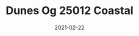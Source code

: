 ---
tags: 
  - "To Market"
  - "Loose Lay LVT"
  - "Fast Track"
title: "Dunes Og 25012 Coastal"
designer: "To Market"
image_primary: "img/25012%20laid%20out%20_%20Update%2010_13_2020jpg_jp.jpg"
href: "https://www.tomkt.com/fast-track-swatches"
description: "Size%3A%207.08%22%20X%2047.24%22%A0/%20Wear%20layer%3A%20.5mm%20%2820mil%29%20/%20Edge%3A%20Bevel%A0/%20Thickness%3A%205.0mm%20/%20Sq.ft/Ctn%3A%2023.25%A0/%20Installation%3A%20Glue%20Down"
category: "loose-lay-lvt-fast-track"
subtitle: ""
manufacturer: "ToMarket"
slug: "/manufacturers/tomarket/loose-lay-lvt-fast-track/to-market-dunes-og-25012-coastal"
date: "2021-02-22"
---